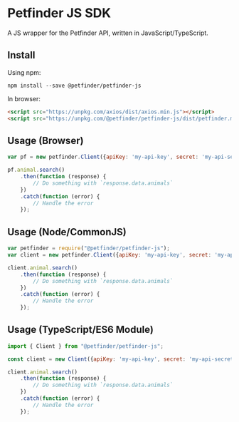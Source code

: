 # Petfinder JS SDK

A JS wrapper for the Petfinder API, written in JavaScript/TypeScript.

## Install

Using npm:

    npm install --save @petfinder/petfinder-js

In browser:

```html
<script src="https://unpkg.com/axios/dist/axios.min.js"></script>
<script src="https://unpkg.com/@petfinder/petfinder-js/dist/petfinder.min.js"></script>
```

## Usage (Browser)

```js
var pf = new petfinder.Client({apiKey: 'my-api-key', secret: 'my-api-secret'});

pf.animal.search()
    .then(function (response) {
        // Do something with `response.data.animals`
    })
    .catch(function (error) {
        // Handle the error
    });
```

## Usage (Node/CommonJS)

```js
var petfinder = require("@petfinder/petfinder-js");
var client = new petfinder.Client({apiKey: 'my-api-key', secret: 'my-api-secret'});

client.animal.search()
    .then(function (response) {
        // Do something with `response.data.animals`
    })
    .catch(function (error) {
        // Handle the error
    });
```

## Usage (TypeScript/ES6 Module)

```js
import { Client } from "@petfinder/petfinder-js";

const client = new Client({apiKey: 'my-api-key', secret: 'my-api-secret'});

client.animal.search()
    .then(function (response) {
        // Do something with `response.data.animals`
    })
    .catch(function (error) {
        // Handle the error
    });
```
